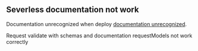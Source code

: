 ## Severless documentation not work

Documentation unrecognized when deploy
[documentation unrecognized](issues/documentation_issue.PNG).

Request validate with schemas and documentation requestModels not work correctly